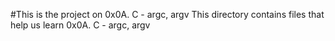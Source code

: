 #This is the project on 0x0A. C - argc, argv
This directory contains files that help us learn 0x0A. C - argc, argv
